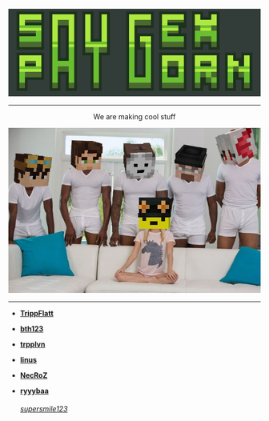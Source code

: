 <p align="center">
  <img src="logo.png" alt="saygexpaygorn"><br>
</p>

---
<p align="center">
We are making cool stuff
</p>

<p align="center">
  <img src="sgpgposes.jpg" alt="saygexpaygorn"><br>
</p>

---

- **[TrippFlatt](https://github.com/trippflattMC)**

- **[bth123](https://github.com/bth123)**

- **[trpplvn](https://github.com/trpplvn)**

- **[linus](https://github.com/torvalds)**

- **[NecRoZ](https://github.com/NecRoZ2)**

- **[ryyybaa](https://github.com/ryyybaaa)**


    <h6><a href="https://github.com/trippflattMC">supersmile123</a></h6>